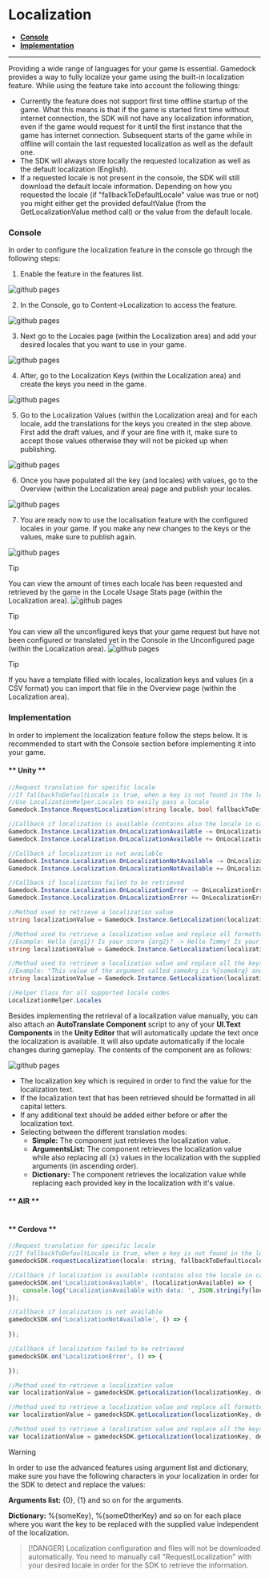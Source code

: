 # Localization

* **[Console](#Console)**
* **[Implementation](#Implementation)**

---

Providing a wide range of languages for your game is essential. Gamedock provides a way to fully localize your game using the built-in localization feature. While using the feature take into account the following things:

* Currently the feature does not support first time offline startup of the game. What this means is that if the game is started first time without internet connection, the SDK will not have any localization information, even if the game would request for it until the first instance that the game has internet connection. Subsequent starts of the game while in offline will contain the last requested localization as well as the default one.
* The SDK will always store locally the requested localization as well as the default localization (English).
* If a requested locale is not present in the console, the SDK will still download the default locale information. Depending on how you requested the locale (if "fallbackToDefaultLocale" value was true or not) you might either get the provided defaultValue (from the GetLocalizationValue method call) or the value from the default locale. 

### Console

In order to configure the localization feature in the console go through the following steps:

<!-- panels:start -->

<!-- div:left-panel -->
1. Enable the feature in the features list.

<!-- div:right-panel -->
![github pages](_images/Localization1.png)

<!-- div:left-panel -->
2. In the Console, go to Content->Localization to access the feature.

<!-- div:right-panel -->
![github pages](_images/Localization2.png)

<!-- div:left-panel -->
3. Next go to the Locales page (within the Localization area) and add your desired locales that you want to use in your game.

<!-- div:right-panel -->
![github pages](_images/Localization3.png)

<!-- div:left-panel -->
4. After, go to the Localization Keys (within the Localization area) and create the keys you need in the game.

<!-- div:right-panel -->
![github pages](_images/Localization4.png)

<!-- div:left-panel -->
5. Go to the Localization Values (within the Localization area) and for each locale, add the translations for the keys you created in the step above. First add the draft values, and if your are fine with it, make sure to accept those values otherwise they will not be picked up when publishing.

<!-- div:right-panel -->
![github pages](_images/Localization5.png)

<!-- div:left-panel -->
6. Once you have populated all the key (and locales) with values, go to the Overview (within the Localization area) page and publish your locales.

<!-- div:right-panel -->
![github pages](_images/Localization6.png)

<!-- div:left-panel -->
7. You are ready now to use the localisation feature with the configured locales in your game. If you make any new changes to the keys or the values, make sure to publish again.

<!-- div:right-panel -->
![github pages](_images/Localization7.png)

<!-- panels:end -->

> [!TIP]
> You can view the amount of times each locale has been requested and retrieved by the game in the Locale Usage Stats page (within the Localization area).
> ![github pages](_images/Localization8.png)

> [!TIP]
> You can view all the unconfigured keys that your game request but have not been configured or translated yet in the Console in the Unconfigured page (within the Localization area).
> ![github pages](_images/Localization9.png)

> [!TIP]
> If you have a template filled with locales, localization keys and values (in a CSV format) you can import that file in the Overview page (within the Localization area).

### Implementation

In order to implement the localization feature follow the steps below. It is recommended to start with the Console section before implementing it into your game.

<!-- tabs:start -->

#### ** Unity **

~~~csharp
//Request translation for specific locale
//If fallbackToDefaultLocale is true, when a key is not found in the localization it will first try to get it from the default locale (English). If it is not present in the default locale it will return the default value passed at retrieval.
//Use LocalizationHelper.Locales to easily pass a locale
Gamedock.Instance.RequestLocalization(string locale, bool fallbackToDefaultLocale);

//Callback if localization is available (contains also the locale in case the default locale is returned)
Gamedock.Instance.Localization.OnLocalizationAvailable -= OnLocalizationAvailable;
Gamedock.Instance.Localization.OnLocalizationAvailable += OnLocalizationAvailable;

//Callback if localization is not available
Gamedock.Instance.Localization.OnLocalizationNotAvailable -= OnLocalizationNotAvailable;
Gamedock.Instance.Localization.OnLocalizationNotAvailable += OnLocalizationNotAvailable;

//Callback if localization failed to be retrieved
Gamedock.Instance.Localization.OnLocalizationError -= OnLocalizationError;
Gamedock.Instance.Localization.OnLocalizationError += OnLocalizationError;

//Method used to retrieve a localization value
string localizationValue = Gamedock.Instance.GetLocalization(localizationKey, defaultValue);

//Method used to retrieve a localization value and replace all formatted arguments ({0}, {1}, etc.)
//Example: Hello {arg1}! Is your score {arg2}? -> Hello Timmy! Is your score 30?
string localizationValue = Gamedock.Instance.GetLocalization(localizationKey, defaultValue, arg1, arg2, arg3);

//Method used to retrieve a localization value and replace all the keys from the passed dictionary with the values supplied
//Example: "This value of the argument called someArg is %{someArg} and the value of anotherArg is %{anotherArg}. You can reuse arguments multiple times in your text, which is %{someArg}, %{anotherArg} and %{someArg}." -> "The value of the argument called someArg is awesome and the value of anotherArg is crazy. You can reuse arguments multiple times in your text, which is awesome, crazy and awesome."
string localizationValue = Gamedock.Instance.GetLocalization(localizationKey, defaultValue, argumentsDictionary);

//Helper Class for all supported locale codes
LocalizationHelper.Locales
~~~

Besides implementing the retrieval of a localization value manually, you can also attach an **AutoTranslate Component** script to any of your **UI.Text Components** in the **Unity Editor** that will automatically update the text once the localization is available. It will also update automatically if the locale changes during gameplay. The contents of the component are as follows:

![github pages](_images/LocalizationAutoTranslateComponent.png)


* The localization key which is required in order to find the value for the localization text.
* If the localization text that has been retrieved should be formatted in all capital letters.
* If any additional text should be added either before or after the localization text.
* Selecting between the different translation modes:
    * **Simple:** The component just retrieves the localization value.
    * **ArgumentsList:** The component retrieves the localization value while also replacing all {x} values in the localization with the supplied arguments (in ascending order).
    * **Dictionary:** The component retrieves the localization value while replacing each provided key in the localization with it's value.

#### ** AIR **

~~~actionscript

~~~

#### ** Cordova **

~~~javascript
//Request translation for specific locale
//If fallbackToDefaultLocale is true, when a key is not found in the localization it will first try to get it from the default locale (English). If it is not present in the default locale it will return the default value passed at retrieval.
gamedockSDK.requestLocalization(locale: string, fallbackToDefaultLocale: boolean);

//Callback if localization is available (contains also the locale in case the default locale is returned)
gamedockSDK.on('LocalizationAvailable', (localizationAvailable) => {
    console.log('LocalizationAvailable with data: ', JSON.stringify(localizationAvailable));
});

//Callback if localization is not available
gamedockSDK.on('LocalizationNotAvailable', () => {
    
});

//Callback if localization failed to be retrieved
gamedockSDK.on('LocalizationError', () => {

});

//Method used to retrieve a localization value
var localizationValue = gamedockSDK.getLocalization(localizationKey, defaultValue);

//Method used to retrieve a localization value and replace all formatted arguments ({0}, {1}, etc.)
var localizationValue = gamedockSDK.getLocalization(localizationKey, defaultValue, arg1, arg2, arg3);

//Method used to retrieve a localization value and replace all the keys from the passed dictionary with the values supplied
var localizationValue = gamedockSDK.getLocalization(localizationKey, defaultValue, argumentsDictionary);
~~~

<!-- tabs:end -->

> [!WARNING]
> In order to use the advanced features using argument list and dictionary, make sure you have the following characters in your localization in order for the SDK to detect and replace the values:
> 
> **Arguments list:** {0}, {1} and so on for the arguments.
> 
> **Dictionary:** %{someKey}, %{someOtherKey} and so on for each place where you want the key to be replaced with the supplied value independent of the localization.

> [!DANGER]
> Localization configuration and files will not be downloaded automatically. You need to manually call "RequestLocalization" with your desired locale in order for the SDK to retrieve the information.


